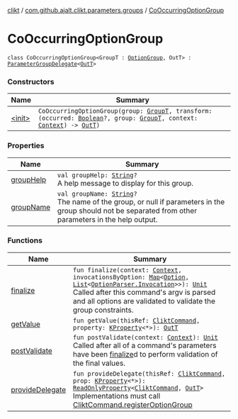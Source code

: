 [clikt](../../index.md) / [com.github.ajalt.clikt.parameters.groups](../index.md) / [CoOccurringOptionGroup](./index.md)

# CoOccurringOptionGroup

`class CoOccurringOptionGroup<GroupT : `[`OptionGroup`](../-option-group/index.md)`, OutT> : `[`ParameterGroupDelegate`](../-parameter-group-delegate/index.md)`<`[`OutT`](index.md#OutT)`>`

### Constructors

| Name | Summary |
|---|---|
| [&lt;init&gt;](-init-.md) | `CoOccurringOptionGroup(group: `[`GroupT`](index.md#GroupT)`, transform: (occurred: `[`Boolean`](https://kotlinlang.org/api/latest/jvm/stdlib/kotlin/-boolean/index.html)`?, group: `[`GroupT`](index.md#GroupT)`, context: `[`Context`](../../com.github.ajalt.clikt.core/-context/index.md)`) -> `[`OutT`](index.md#OutT)`)` |

### Properties

| Name | Summary |
|---|---|
| [groupHelp](group-help.md) | `val groupHelp: `[`String`](https://kotlinlang.org/api/latest/jvm/stdlib/kotlin/-string/index.html)`?`<br>A help message to display for this group. |
| [groupName](group-name.md) | `val groupName: `[`String`](https://kotlinlang.org/api/latest/jvm/stdlib/kotlin/-string/index.html)`?`<br>The name of the group, or null if parameters in the group should not be separated from other parameters in the help output. |

### Functions

| Name | Summary |
|---|---|
| [finalize](finalize.md) | `fun finalize(context: `[`Context`](../../com.github.ajalt.clikt.core/-context/index.md)`, invocationsByOption: `[`Map`](https://kotlinlang.org/api/latest/jvm/stdlib/kotlin.collections/-map/index.html)`<`[`Option`](../../com.github.ajalt.clikt.parameters.options/-option/index.md)`, `[`List`](https://kotlinlang.org/api/latest/jvm/stdlib/kotlin.collections/-list/index.html)`<`[`OptionParser.Invocation`](../../com.github.ajalt.clikt.parsers/-option-parser/-invocation/index.md)`>>): `[`Unit`](https://kotlinlang.org/api/latest/jvm/stdlib/kotlin/-unit/index.html)<br>Called after this command's argv is parsed and all options are validated to validate the group constraints. |
| [getValue](get-value.md) | `fun getValue(thisRef: `[`CliktCommand`](../../com.github.ajalt.clikt.core/-clikt-command/index.md)`, property: `[`KProperty`](https://kotlinlang.org/api/latest/jvm/stdlib/kotlin.reflect/-k-property/index.html)`<*>): `[`OutT`](index.md#OutT) |
| [postValidate](post-validate.md) | `fun postValidate(context: `[`Context`](../../com.github.ajalt.clikt.core/-context/index.md)`): `[`Unit`](https://kotlinlang.org/api/latest/jvm/stdlib/kotlin/-unit/index.html)<br>Called after all of a command's parameters have been [finalize](../-parameter-group/finalize.md)d to perform validation of the final values. |
| [provideDelegate](provide-delegate.md) | `fun provideDelegate(thisRef: `[`CliktCommand`](../../com.github.ajalt.clikt.core/-clikt-command/index.md)`, prop: `[`KProperty`](https://kotlinlang.org/api/latest/jvm/stdlib/kotlin.reflect/-k-property/index.html)`<*>): `[`ReadOnlyProperty`](https://kotlinlang.org/api/latest/jvm/stdlib/kotlin.properties/-read-only-property/index.html)`<`[`CliktCommand`](../../com.github.ajalt.clikt.core/-clikt-command/index.md)`, `[`OutT`](index.md#OutT)`>`<br>Implementations must call [CliktCommand.registerOptionGroup](../../com.github.ajalt.clikt.core/-clikt-command/register-option-group.md) |
